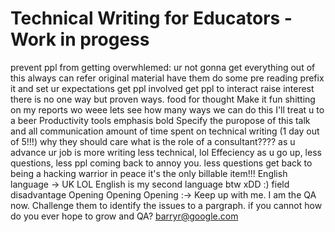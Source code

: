 # Technical Writing for Educators - Work in progess
prevent ppl from getting overwhlemed:
ur not gonna get everything out of this
always can refer original material
have them do some pre reading
prefix it and set ur expectations
get ppl involved
get ppl to interact
raise interest
there is no one way but proven ways. food for thought
Make it fun shitting on my reports wo weee
lets see how many ways we can do this
I'll treat u to a beer
Productivity tools
emphasis bold
Specify the puropose of this talk and all communication
amount of time spent on technical writing (1 day out of 5!!!)
why they should care
what is the role of a consultant????
as u advance ur job is more writing less technical, lol
Effeciency as u go up, less questions, less ppl coming back to annoy you.
less questions get back to being a hacking warrior in peace
it's the only billable item!!!
English language -> UK LOL
English is my second language btw xDD :) field disadvantage
Opening Opening Opening :-> 
Keep up with me. I am the QA now. Challenge them to identify the issues to a pargraph. if you cannot how do you ever hope to grow and QA?
barryr@google.com
